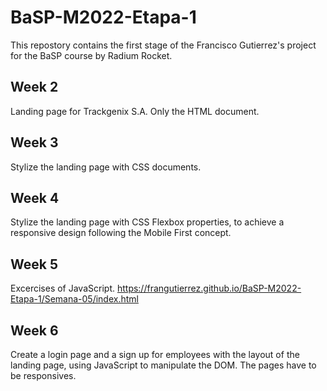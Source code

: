 # BaSP-M2022-Etapa-1
This repostory contains the first stage of the Francisco Gutierrez's project for the BaSP course by Radium Rocket.

## Week 2
Landing page for Trackgenix S.A. Only the HTML document.

## Week 3
Stylize the landing page with CSS documents.

## Week 4
Stylize the landing page with CSS Flexbox properties, to achieve a responsive design following the Mobile First concept.

## Week 5
Excercises of JavaScript.
https://frangutierrez.github.io/BaSP-M2022-Etapa-1/Semana-05/index.html

## Week 6
Create a login page and a sign up for employees with the layout of the landing page, using JavaScript to manipulate the DOM. The pages have to be responsives.